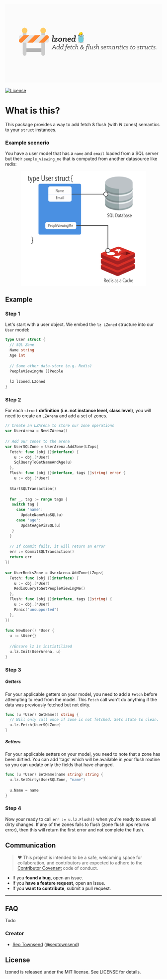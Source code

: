![LZoned: Fetch & flush semantics](./banner.png) 

[![License](http://img.shields.io/badge/license-MIT-green.svg?style=flat)](https://github.com/sotownsend/plumbus/blob/master/LICENSE)

# What is this?

This package provides a way to add fetch & flush (with *N* zones) semantics to your `struct` instances.


### Example scenerio
You have a user model that has a `name` and `email` loaded from a SQL server but their `people_viewing_me` that is computed from another datasource like redis:  

<div style='text-align: center'>
  <img width=400 src='./docs/images/zones.png' />
</div>

## Example

### Step 1
Let's start with a user object.  We embed the `lz LZoned` structure into our `User` model:

```go
type User struct {
  // SQL Zone
  Name string
  Age int
  
  // Some other data-store (e.g. Redis)
  PeopleViewingMe []People

  lz lzoned.LZoned
}
```

### Step 2
For each `struct` **definition** (**i.e. not instance level, class level**), you will need to create an `LZArena` and add a set of zones.

```go
// Create an LZArena to store our zone operations
var UserArena = NewLZArena()

// Add our zones to the arena
var UserSQLZone = UserArena.AddZone(LZops{
  Fetch: func (obj {}interface) {
    u := obj.(*User)
    SqlQueryToGetNameAndAge(u)
  },
  Flush: func (obj {}interface, tags []string) error {
	u := obj.(*User)

  StartSQLTransaction()
  
  for _, tag := range tags {
   switch tag {
     case 'name':
       UpdateNameViaSQL(u)
     case 'age':
       UpdateAgeViaSQL(u)
   }
  }

  // If commit fails, it will return an error
  err := CommitSQLTransaction()
  return err
})

var UserRedisZone = UserArena.AddZone(LZops{
  Fetch: func (obj {}interface) {
    u := obj.(*User)
    RedisQueryToGetPeopleViewingMe()
  },
  Flush: func (obj {}interface, tags []string) {
	u := obj.(*User)
	Panic("unsupported")
  },
})

func NewUser() *User {
  u := &User{}
  
  //Ensure lz is initiatilized
  u.lz.Init(UserArena, u)
}
```

### Step 3

##### Getters
For your applicable getters on your model, you need to add a `Fetch` before attempting to read from the model.  This `Fetch` call won't do anything if the data was previously fetched but not dirty.

```go
func (u *User) GetName() string {
  // Will only call once if zone is not fetched. Sets state to clean.
  u.lz.Fetch(UserSQLZone)
}
```

##### Setters
For your applicable setters on your model, you need to note that a zone has been dirtied. You can add 'tags' which
will be available in your flush routine so you can update only the fields that have changed.

```go
func (u *User) SetName(name string) string {
  u.lz.SetDirty(UserSQLZone, "name")
  
  u.Name = name
}
```

### Step 4 
Now your ready to call `err := u.lz.Flush()` when you're ready to save all dirty changes. If any of the zones fails to flush (zone flush ops returns error), then this will return the first error and not complete the flush.

## Communication
> ♥ This project is intended to be a safe, welcoming space for collaboration, and contributors are expected to adhere to the [Contributor Covenant](http://contributor-covenant.org) code of conduct.

- If you **found a bug**, open an issue.
- If you **have a feature request**, open an issue.
- If you **want to contribute**, submit a pull request.

---

## FAQ

Todo

### Creator

- [Seo Townsend](http://github.com/sotownsend) ([@seotownsend](https://twitter.com/seotownsend))


## License

lzoned is released under the MIT license. See LICENSE for details.
